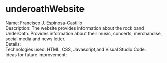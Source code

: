 # underoathWebsite

Name: Francisco J. Espinosa-Castillo <br>
Description: The website provides information about the rock band UnderOath. Provides information about their music, concerts, merchandise, social media and news letter. <br>
Details: <br>
Technologies used: HTML, CSS, Javascript,and Visual Studio Code. <br>
Ideas for future improvement: <br>
